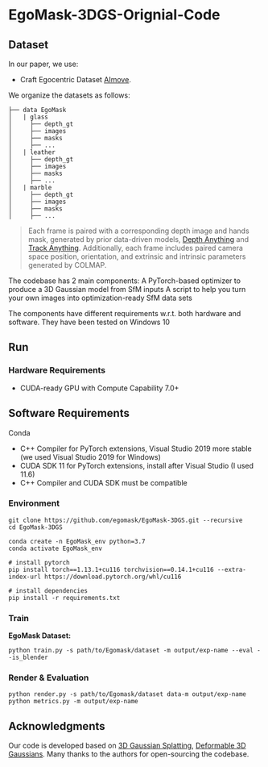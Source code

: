 # EgoMask-3DGS-Orignial-Code




## Dataset

In our paper, we use:

- Craft Egocentric Dataset [AImove](https://www.kaggle.com/datasets/olivasbre/aimove?select=EgoMask).

We organize the datasets as follows:

```shell
├── data EgoMask
│   | glass 
│     ├── depth_gt
│     ├── images 
│     ├── masks
│     ├── ...
│   | leather
│     ├── depth_gt
│     ├── images 
│     ├── masks
│     ├── ...
│   | marble
│     ├── depth_gt
│     ├── images 
│     ├── masks
│     ├── ...
```

> Each frame is paired with a corresponding depth image and hands mask, generated by prior data-driven models,  [Depth Anything](https://github.com/DepthAnything/Depth-Anything-V2) and [Track Anything](https://github.com/gaomingqi/Track-Anything). Additionally, each frame includes paired camera space position, orientation, and extrinsic and intrinsic parameters generated by COLMAP.



The codebase has 2 main components: 
A PyTorch-based optimizer to produce a 3D Gaussian model from SfM inputs
A script to help you turn your own images into optimization-ready SfM data sets

The components have different requirements w.r.t. both hardware and software. They have been tested on Windows 10

## Run

### Hardware Requirements 
- CUDA-ready GPU with Compute Capability 7.0+


## Software Requirements
Conda 
- C++ Compiler for PyTorch extensions, Visual Studio 2019 more stable (we used Visual Studio 2019 for Windows)
- CUDA SDK 11 for PyTorch extensions, install after Visual Studio (I used 11.6)
- C++ Compiler and CUDA SDK must be compatible

### Environment


```shell
git clone https://github.com/egomask/EgoMask-3DGS.git --recursive
cd EgoMask-3DGS

conda create -n EgoMask_env python=3.7
conda activate EgoMask_env

# install pytorch
pip install torch==1.13.1+cu116 torchvision==0.14.1+cu116 --extra-index-url https://download.pytorch.org/whl/cu116

# install dependencies
pip install -r requirements.txt
```



### Train

**EgoMask Dataset:**

```shell
python train.py -s path/to/Egomask/dataset -m output/exp-name --eval --is_blender
```

### Render & Evaluation

```shell
python render.py -s path/to/Egomask/dataset data-m output/exp-name 
python metrics.py -m output/exp-name
```






## Acknowledgments

Our code is developed based on [3D Gaussian Splatting](https://repo-sam.inria.fr/fungraph/3d-gaussian-splatting/), [Deformable 3D Gaussians](https://ingra14m.github.io/Deformable-Gaussians/). Many thanks to the authors for open-sourcing the codebase.
